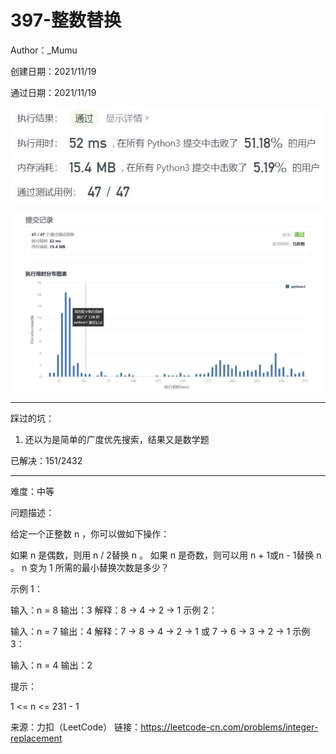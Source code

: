 # 397-整数替换

Author：_Mumu

创建日期：2021/11/19

通过日期：2021/11/19

![](./通过截图2.jpg)

![](./通过截图1.jpg)

*****

踩过的坑：

1. 还以为是简单的广度优先搜索，结果又是数学题

已解决：151/2432

*****

难度：中等

问题描述：

给定一个正整数 n ，你可以做如下操作：

如果 n 是偶数，则用 n / 2替换 n 。
如果 n 是奇数，则可以用 n + 1或n - 1替换 n 。
n 变为 1 所需的最小替换次数是多少？

 

示例 1：

输入：n = 8
输出：3
解释：8 -> 4 -> 2 -> 1
示例 2：

输入：n = 7
输出：4
解释：7 -> 8 -> 4 -> 2 -> 1
或 7 -> 6 -> 3 -> 2 -> 1
示例 3：

输入：n = 4
输出：2


提示：

1 <= n <= 231 - 1

来源：力扣（LeetCode）
链接：https://leetcode-cn.com/problems/integer-replacement
